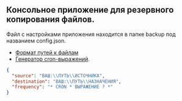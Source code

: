 ## Консольное приложение для резервного копирования файлов.  
Файл с настройками приложения находится в папке backup под названием config.json.  
* [Формат путей к файлам](https://docs.microsoft.com/ru-ru/dotnet/standard/io/file-path-formats)
* [Генератор cron-выражений](https://www.freeformatter.com/cron-expression-generator-quartz.html).
```json
{
  "source": "ВАШ:\\ПУТЬ\\ИСТОЧНИКА",
  "destination": "ВАШ:\\ПУТЬ\\НАЗНАЧЕНИЯ",
  "frequency": "* CRON * ВЫРАЖЕНИЕ ? *"
}
```

